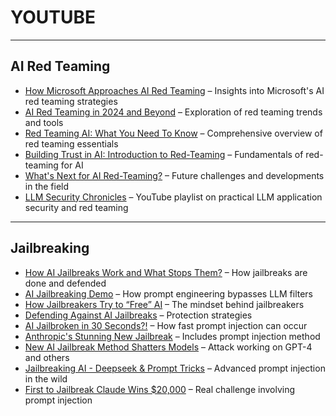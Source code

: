 # YOUTUBE

---
**AI Red Teaming**
---
- [How Microsoft Approaches AI Red Teaming](https://www.youtube.com/watch?v=zFRn_RMSPI4) – Insights into Microsoft's AI red teaming strategies  
- [AI Red Teaming in 2024 and Beyond](https://www.youtube.com/watch?v=nzfPUeB6UjM) – Exploration of red teaming trends and tools  
- [Red Teaming AI: What You Need To Know](https://www.youtube.com/watch?v=2WvxYDpXw5s) – Comprehensive overview of red teaming essentials  
- [Building Trust in AI: Introduction to Red-Teaming](https://www.youtube.com/watch?v=Zw_ulylWrhs) – Fundamentals of red-teaming for AI  
- [What's Next for AI Red-Teaming?](https://www.youtube.com/watch?v=gDnNuxpvPis) – Future challenges and developments in the field  
- [LLM Security Chronicles](https://www.youtube.com/playlist?list=PLNg09XqZv0dHVDw7OiiRQJ315HnGHbDb) – YouTube playlist on practical LLM application security and red teaming  

---
**Jailbreaking**
---
- [How AI Jailbreaks Work and What Stops Them?](https://www.youtube.com/watch?v=6Mmevs1877A) – How jailbreaks are done and defended  
- [AI Jailbreaking Demo](https://www.youtube.com/watch?v=F_KychntktU) – How prompt engineering bypasses LLM filters  
- [How Jailbreakers Try to “Free” AI](https://www.youtube.com/watch?v=CIQe2jdYAJ0) – The mindset behind jailbreakers  
- [Defending Against AI Jailbreaks](https://www.youtube.com/watch?v=BaNXYqcfDyo) – Protection strategies  
- [AI Jailbroken in 30 Seconds?!](https://www.youtube.com/watch?v=YatNUON2yOQ) – How fast prompt injection can occur  
- [Anthropic's Stunning New Jailbreak](https://www.youtube.com/watch?v=LGHaMcP_flA) – Includes prompt injection method  
- [New AI Jailbreak Method Shatters Models](https://www.youtube.com/watch?v=5cEvNO9rZgI) – Attack working on GPT-4 and others  
- [Jailbreaking AI - Deepseek & Prompt Tricks](https://www.youtube.com/watch?v=9TVG9Oxda0M) – Advanced prompt injection in the wild  
- [First to Jailbreak Claude Wins $20,000](https://www.youtube.com/watch?v=m5uWKRJhcao) – Real challenge involving prompt injection  
